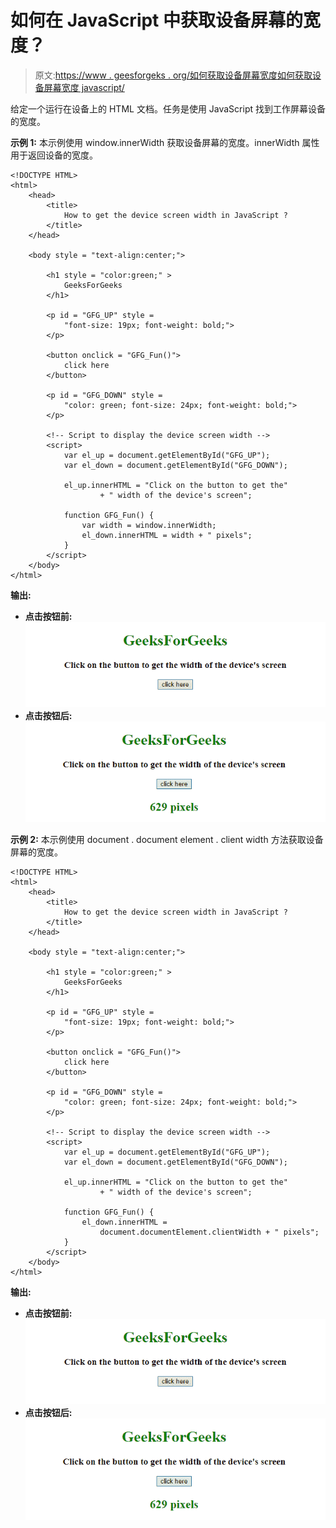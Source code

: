 # 如何在 JavaScript 中获取设备屏幕的宽度？

> 原文:[https://www . geesforgeks . org/如何获取设备屏幕宽度如何获取设备屏幕宽度 javascript/](https://www.geeksforgeeks.org/how-to-get-the-device-screhow-to-get-the-width-of-device-screen-in-javascript-en-width-in-javascript/)

给定一个运行在设备上的 HTML 文档。任务是使用 JavaScript 找到工作屏幕设备的宽度。

**示例 1:** 本示例使用 window.innerWidth 获取设备屏幕的宽度。innerWidth 属性用于返回设备的宽度。

```
<!DOCTYPE HTML> 
<html> 
    <head> 
        <title> 
            How to get the device screen width in JavaScript ?
        </title>
    </head> 

    <body style = "text-align:center;"> 

        <h1 style = "color:green;" > 
            GeeksForGeeks
        </h1>

        <p id = "GFG_UP" style = 
            "font-size: 19px; font-weight: bold;">
        </p>

        <button onclick = "GFG_Fun()">
            click here
        </button>

        <p id = "GFG_DOWN" style =
            "color: green; font-size: 24px; font-weight: bold;">
        </p>

        <!-- Script to display the device screen width -->
        <script>
            var el_up = document.getElementById("GFG_UP");
            var el_down = document.getElementById("GFG_DOWN");

            el_up.innerHTML = "Click on the button to get the"
                    + " width of the device's screen"; 

            function GFG_Fun() {
                var width = window.innerWidth;
                el_down.innerHTML = width + " pixels";
            }
        </script> 
    </body> 
</html>                    
```

**输出:**

*   **点击按钮前:**
    ![](img/42c57c64e857662aef5137ad92685644.png)
*   **点击按钮后:**
    ![](img/5aa980ddf7741bb5a6dae195914eb8f8.png)

**示例 2:** 本示例使用 document . document element . client width 方法获取设备屏幕的宽度。

```
<!DOCTYPE HTML> 
<html> 
    <head> 
        <title> 
            How to get the device screen width in JavaScript ?
        </title>
    </head> 

    <body style = "text-align:center;"> 

        <h1 style = "color:green;" > 
            GeeksForGeeks
        </h1>

        <p id = "GFG_UP" style = 
            "font-size: 19px; font-weight: bold;">
        </p>

        <button onclick = "GFG_Fun()">
            click here
        </button>

        <p id = "GFG_DOWN" style =
            "color: green; font-size: 24px; font-weight: bold;">
        </p>

        <!-- Script to display the device screen width -->
        <script>
            var el_up = document.getElementById("GFG_UP");
            var el_down = document.getElementById("GFG_DOWN");

            el_up.innerHTML = "Click on the button to get the"
                    + " width of the device's screen"; 

            function GFG_Fun() {
                el_down.innerHTML =
                    document.documentElement.clientWidth + " pixels";
            }
        </script> 
    </body> 
</html>
```

**输出:**

*   **点击按钮前:**
    ![](img/42c57c64e857662aef5137ad92685644.png)
*   **点击按钮后:**
    ![](img/5aa980ddf7741bb5a6dae195914eb8f8.png)